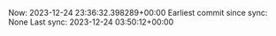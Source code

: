 Now: 2023-12-24 23:36:32.398289+00:00 Earliest commit since sync: None Last sync: 2023-12-24 03:50:12+00:00
